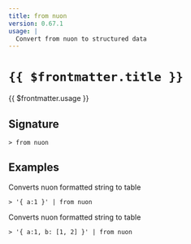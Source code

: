 ```yaml
---
title: from nuon
version: 0.67.1
usage: |
  Convert from nuon to structured data
---
```


# <code>{{ $frontmatter.title }}</code>

<div style='white-space: pre-wrap;'>{{ $frontmatter.usage }}</div>

## Signature

```> from nuon ```

## Examples

Converts nuon formatted string to table
```shell
> '{ a:1 }' | from nuon
```

Converts nuon formatted string to table
```shell
> '{ a:1, b: [1, 2] }' | from nuon
```
